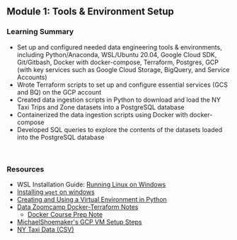  ## Module 1: Tools & Environment Setup
 ### Learning Summary
- Set up and configured needed data engineering tools & environments, including Python/Anaconda, WSL/Ubuntu 20.04, Google Cloud SDK, Git/Gitbash, Docker with docker-compose, Terraform, Postgres, GCP (with key services such as Google Cloud Storage, BigQuery, and Service Accounts)
- Wrote Terraform scripts to set up and configure essential services (GCS and BQ) on the GCP account
- Created data ingestion scripts in Python to download and load the NY Taxi Trips and Zone datasets into a PostgreSQL database
- Containerized the data ingestion scripts using Docker with docker-compose
- Developed SQL queries to explore the contents of the datasets loaded into the PostgreSQL database
<br>

### Resources
- WSL Installation Guide: [Running Linux on Windows](https://learn.microsoft.com/en-us/windows/wsl/install)
- [Installing `wget` on windows](https://www.jcchouinard.com/wget-install-windows/)
- [Creating and Using a Virtual Environment in Python](https://packaging.python.org/en/latest/guides/installing-using-pip-and-virtual-environments/#create-and-use-virtual-environments)
- [Data Zoomcamp Docker-Terraform Notes](https://github.com/DataTalksClub/data-engineering-zoomcamp/tree/main/01-docker-terraform)
    - [Docker Course Prep Note](https://docs.google.com/document/d/e/2PACX-1vRJUuGfzgIdbkalPgg2nQ884CnZkCg314T_OBq-_hfcowPxNIA0-z5OtMTDzuzute9VBHMjNYZFTCc1/pub)
- [MichaelShoemaker's GCP VM Setup Steps](https://github.com/MichaelShoemaker/shoemaker-de-zoomcamp-final-project/blob/main/GitLikeMe.md)
- [NY Taxi Data (CSV)](https://github.com/DataTalksClub/nyc-tlc-data)